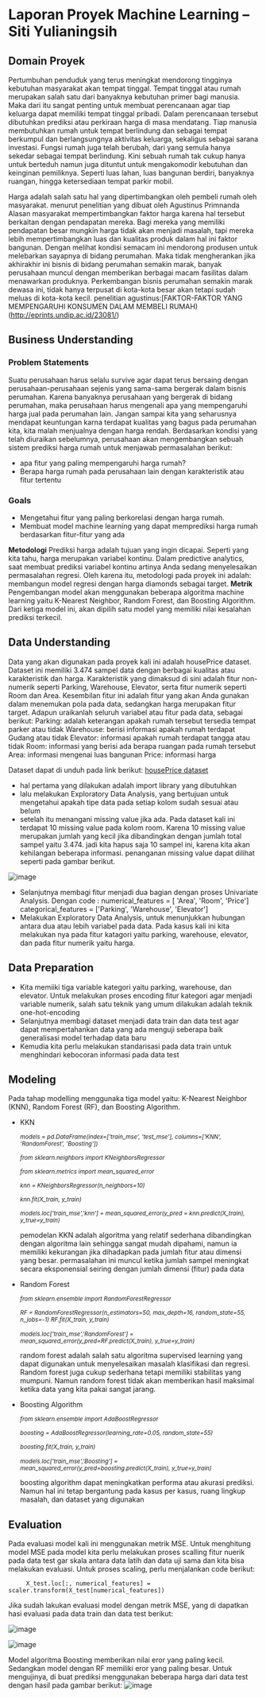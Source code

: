 # Laporan Proyek Machine Learning – Siti Yulianingsih
## Domain Proyek
Pertumbuhan penduduk yang terus meningkat mendorong tingginya kebutuhan masyarakat akan tempat tinggal. Tempat tinggal atau rumah merupakan salah satu dari banyaknya kebutuhan primer bagi manusia.  Maka dari itu sangat penting untuk membuat perencanaan agar tiap keluarga dapat memiliki tempat tinggal pribadi.  Dalam perencanaan tersebut dibutuhkan prediksi atau perkiraan harga di masa mendatang.  Tiap manusia membutuhkan rumah untuk tempat berlindung dan sebagai tempat berkumpul dan berlangsungnya aktivitas keluarga, sekaligus sebagai sarana investasi. Fungsi rumah juga telah berubah, dari yang semula hanya sekedar sebagai tempat berlindung. Kini sebuah rumah tak cukup hanya untuk berteduh namun juga dituntut untuk mengakomodir kebutuhan dan keinginan pemiliknya. Seperti luas lahan, luas bangunan  berdiri,  banyaknya  ruangan,  hingga  ketersediaan  tempat  parkir  mobil.

Harga adalah salah satu hal yang dipertimbangkan oleh pembeli rumah oleh masyarakat. menurut penelitian yang dibuat oleh Agustinus Primnanda Alasan masyarakat mempertimbangkan faktor harga karena hal tersebut berkaitan dengan pendapatan mereka. Bagi mereka yang memiliki pendapatan besar mungkin harga tidak akan menjadi masalah, tapi mereka lebih mempertimbangkan luas dan kualitas produk dalam hal ini faktor bangunan.
Dengan melihat kondisi semacam ini mendorong produsen untuk melebarkan sayapnya di bidang perumahan. Maka tidak mengherankan jika akhirakhir ini bisnis di bidang perumahan semakin marak, banyak perusahaan muncul dengan memberikan berbagai macam fasilitas dalam menawarkan produknya. Perkembangan bisnis perumahan semakin marak dewasa ini, tidak hanya terpusat di kota-kota besar akan tetapi sudah meluas di kota-kota kecil.
penelitian agustinus:[FAKTOR-FAKTOR YANG MEMPENGARUHI KONSUMEN DALAM MEMBELI RUMAH)(http://eprints.undip.ac.id/23081/)

## Business Understanding
### Problem Statements
Suatu perusahaan harus selalu survive agar dapat terus bersaing dengan perusahaan-perusahaan sejenis yang sama-sama bergerak dalam bisnis perumahan. Karena banyaknya perusahaan yang bergerak di bidang perumahan, maka perusahaan harus mengenali apa yang mempengaruhi harga jual pada perumahan lain. Jangan sampai kita yang seharusnya mendapat keuntungan karna terdapat kualitas yang bagus pada perumahan kita, kita malah menjualnya dengan harga rendah.
Berdasarkan kondisi yang telah diuraikan sebelumnya, perusahaan akan mengembangkan sebuah sistem prediksi harga rumah untuk menjawab permasalahan berikut:
- apa fitur yang paling mempengaruhi harga rumah?
- Berapa harga rumah pada perusahaan lain dengan karakteristik atau fitur tertentu
### Goals
- Mengetahui fitur yang paling berkorelasi dengan harga rumah.
- Membuat model machine learning yang dapat memprediksi harga rumah berdasarkan fitur-fitur yang ada

**Metodologi**
Prediksi harga adalah tujuan yang ingin dicapai. Seperti yang kita tahu, harga merupakan variabel kontinu. Dalam predictive analytics, saat membuat prediksi variabel kontinu artinya Anda sedang menyelesaikan permasalahan regresi. Oleh karena itu, metodologi pada proyek ini adalah: membangun model regresi dengan harga diamonds sebagai target.
**Metrik**
Pengembangan model akan menggunakan beberapa algoritma machine learning yaitu K-Nearest Neighbor, Random Forest, dan Boosting Algorithm. Dari ketiga model ini, akan dipilih satu model yang memiliki nilai kesalahan prediksi terkecil.

## Data Understanding
Data yang akan digunakan pada proyek kali ini adalah housePrice dataset. Dataset ini memiliki 3.474 sampel data dengan berbagai kualitas atau karakteristik dan harga. Karakteristik yang dimaksud di sini adalah fitur non-numerik seperti Parking, Warehouse, Elevator, serta fitur numerik seperti Room dan  Area. Kesembilan fitur ini adalah fitur yang akan Anda gunakan dalam menemukan pola pada data, sedangkan harga merupakan fitur target.
Adapun uraikanlah seluruh variabel atau fitur pada data, sebagai berikut:
Parking: adalah keterangan apakah rumah tersebut tersedia tempat parker atau tidak
Warehouse: berisi informasi apakah rumah terdapat Gudang atau tidak
Elevator: informasi apakah rumah terdapat tangga  atau tidak
Room: informasi yang berisi ada berapa ruangan pada rumah tersebut
Area: informasi mengenai luas bangunan
Price: informasi harga

Dataset dapat di unduh pada link berikut: [housePrice dataset](https://www.kaggle.com/datasets/mokar2001/house-price-tehran-iran)

- hal pertama yang dilakukan adalah import library yang dibutuhkan
- lalu melakukan Exploratory Data Analysis, yang bertujuan  untuk mengetahui apakah tipe data pada setiap kolom sudah sesuai atau belum
- setelah itu menangani missing value jika ada. Pada dataset kali ini terdapat 10 missing value pada kolom room. Karena 10 missing value merupakan jumlah yang kecil jika dibandingkan dengan jumlah total sampel yaitu 3.474. jadi kita hapus saja 10 sampel ini, karena kita akan kehilangan beberapa informasi. penanganan missing value dapat dilihat seperti pada gambar berikut.

![image](https://drive.google.com/uc?export=view&id=1ePbWaDOmj1K6TX0CAGBQjBZk8r-_9Ehp)
-	Selanjutnya membagi fitur menjadi dua bagian dengan proses Univariate Analysis. Dengan code :
numerical_features = [ 'Area', 'Room', 'Price']
categorical_features = ['Parking', 'Warehouse', 'Elevator']
-	Melakukan Exploratory Data Analysis, untuk menunjukkan hubungan antara dua atau lebih variabel pada data. Pada kasus kali ini kita melakukan nya pada fitur katagori yaitu parking, warehouse, elevator, dan pada fitur numerik yaitu harga.

## Data Preparation
-	Kita memiiki tiga variable kategori yaitu parking, warehouse, dan elevator. Untuk melakukan proses encoding fitur kategori agar menjadi variable numerik, salah satu teknik yang umum dilakukan adalah teknik one-hot-encoding
-	Selanjutnya membagi dataset menjadi data train dan data test agar dapat mempertahankan data yang ada menguji seberapa baik generalisasi model terhadap data baru
-	 Kemudia kita perlu melakukan standarisasi pada data train untuk menghindari kebocoran informasi pada data test

## Modeling
Pada tahap modelling menggunaka  tiga model yaitu: K-Nearest Neighbor (KNN), Random Forest (RF), dan  Boosting Algorithm.
-	KKN

      <sup> <i>
        models = pd.DataFrame(index=['train_mse', 'test_mse'], columns=['KNN', 'RandomForest', 'Boosting'])</sup>
                      
       <sup>  from sklearn.neighbors import KNeighborsRegressor</sup>
        
       <sup>  from sklearn.metrics import mean_squared_error</sup>
        
       <sup>  knn = KNeighborsRegressor(n_neighbors=10)</sup>
        
       <sup>  knn.fit(X_train, y_train)</sup>
        
       <sup> models.loc['train_mse','knn'] = mean_squared_error(y_pred = knn.predict(X_train), y_true=y_train)</i></sup>

      pemodelan KKN adalah algoritma yang relatif sederhana dibandingkan dengan algoritma lain sehingga sangat mudah dipahami, namun ia memiliki kekurangan jika             dihadapkan pada jumlah fitur atau dimensi yang besar. permasalahan ini muncul ketika jumlah sampel meningkat secara eksponensial seiring dengan jumlah dimensi         (fitur) pada data
      
-    Random Forest


      <sub><i>
      from sklearn.ensemble import RandomForestRegressor </sub>
        
      <sub> RF = RandomForestRegressor(n_estimators=50, max_depth=16, random_state=55, n_jobs=-1)
      RF.fit(X_train, y_train) </sub>
              
      <sub>models.loc['train_mse','RandomForest'] = mean_squared_error(y_pred=RF.predict(X_train), y_true=y_train) </sub></i>

              
      random forest adalah salah satu algoritma supervised learning yang dapat digunakan untuk menyelesaikan masalah klasifikasi dan regresi. Random forest juga             cukup sederhana tetapi memiliki stabilitas yang mumpuni. Namun random forest  tidak akan memberikan hasil maksimal ketika data yang kita pakai sangat jarang.
      
-    Boosting Algorithm
       
              
        <sub><i>from sklearn.ensemble import AdaBoostRegressor</sub>
                
        <sub> boosting = AdaBoostRegressor(learning_rate=0.05, random_state=55)</sub>
                
        <sub>  boosting.fit(X_train, y_train)</sub>
                
        <sub> models.loc['train_mse','Boosting'] = mean_squared_error(y_pred=boosting.predict(X_train), y_true=y_train) </sub></i>

      boosting algorithm dapat meningkatkan performa atau akurasi prediksi. Namun hal ini tetap bergantung pada kasus per kasus, ruang lingkup masalah, dan dataset           yang digunakan

## Evaluation
Pada evaluasi model kali ini menggunakan metrik MSE. Untuk menghitung model MSE pada model kita perlu melakukan proses scalling fitur nuerik pada data test gar skala antara data latih dan data uji sama dan kita bisa melakukan evaluasi.
Untuk proses scaling, perlu menjalankan code berikut:
              
         X_test.loc[:, numerical_features] = scaler.transform(X_test[numerical_features])
              
              
Jika sudah lakukan evaluasi model dengan metrik MSE, yang di dapatkan hasi evaluasi pada data train dan data test berikut:
            
            
            
 ![image](https://drive.google.com/uc?export=view&id=1wTRtT5a-mZWymu6fL8HW8mgfNYtV7vbw)   

            

 ![image](https://drive.google.com/uc?export=view&id=1PmhjESKzgWM4wl1b7WYxbEd4MoCAfwNW)
            

Model algoritma Boosting memberikan nilai eror yang paling kecil. Sedangkan model dengan RF memiliki eror yang paling besar. Untuk mengujinya, di buat prediksi menggunakan beberapa harga dari data test dengan hasil pada gambar berikut:
                    ![image](https://drive.google.com/uc?export=view&id=1h9-dUZsg-QWd-eavWA9KpX07vfdbOHXl)

